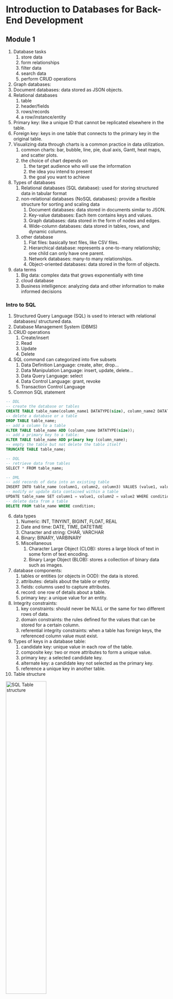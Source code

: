 # Introduction to Databases for Back-End Development
## Module 1 
1. Database tasks
    1. store data
    2. form relationships
    3. filter data
    4. search data
    5. perform CRUD operations
3. Graph databases: 
4. Document databases: data stored as JSON objects.
5. Relational databases
    1. table 
    2. header/fields
    3. rows/records
    4. a row/instance/entity
6. Primary key: like a unique ID that cannot be replicated elsewhere in the table.
7. Foreign key: keys in one table that connects to the primary key in the original table.
8. Visualizing data through charts is a common practice in data utilization.
    1. common charts: bar, bubble, line, pie, dual axis, Gantt, heat maps, and scatter plots.
    2. the choice of chart depends on
        1. the target audience who will use the information
        2. the idea you intend to present
        3. the goal you want to achieve
9. Types of databases
    1. Relational databases (SQL database): used for storing structured data in tabular format
    2. non-relational databases (NoSQL databases): provide a flexible structure for sorting and scaling data
        1. Document databases: data stored in documents similar to JSON.
        2. Key-value databases: Each item contains keys and values.
        3. Graph databases: data stored in the form of nodes and edges.
        4. Wide-column databases: data stored in tables, rows, and dynamic columns.
    3. other database
        1. Flat files: basically text files, like CSV files.
        2. Hierarchical database: represents a one-to-many relationship; one child can only have one parent.
        3. Network databases: many-to many relationships.
        4. Object-oriented databases: data stored in the form of objects.
10. data terms
    1. Big data: complex data that grows exponentially with time
    2. cloud database
    3. Business intelligence: analyzing data and other information to make informed decisions
### Intro to SQL
1. Structured Query Language (SQL) is used to interact with relational databases/ structured data.
2. Database Management System (DBMS)
3. CRUD operations
    1. Create/insert
    2. Read
    3. Update
    4. Delete
4. SQL command can categorized into five subsets 
    1. Data Definition Language: create, alter, drop...
    2. Data Manipulation Language: insert, update, delete...
    3. Data Query Language: select
    4. Data Control Language: grant, revoke
    5. Transaction Control Language
5. Common SQL statement
```sql
-- DDL
-- create the database or tables
CREATE TABLE table_name(column_name1 DATATYPE(size), column_name2 DATATYPE(size), column_name3 DATATYPE(size));
-- delete a database or a table
DROP TABLE table_name;
-- add a column to a table
ALTER TABLE table_name ADD (column_name DATATYPE(size));
-- add a primary key to a table:
ALTER TABLE table_name ADD primary key (column_name);
-- empty the table but not delete the table itself
TRUNCATE TABLE table_name;

-- DQL
-- retrieve data from tables
SELECT * FROM table_name;

-- DML
-- add records of data into an existing table
INSERT INTO table_name (column1, column2, column3) VALUES (value1, value2, value3);
-- modify or update data contained within a table
UPDATE table_name SET column1 = value1, column2 = value2 WHERE condition;
-- delete data from a table
DELETE FROM table_name WHERE condition;
```
6. data types
    1. Numeric: INT, TINYINT, BIGINT, FLOAT, REAL
    2. Date and time: DATE, TIME, DATETIME
    3. Character and string: CHAR, VARCHAR
    4. Binary: BINARY, VARBINARY
    5. Miscellaneous
        1. Character Large Object (CLOB): stores a large block of text in some form of text encoding.
        2. Binary Large Object (BLOB): stores a collection of binary data such as images.
7. database components:
    1. tables or entities (or objects in OOD): the data is stored.
    2. attributes: details about the table or entity
    3. fields: columns used to capture attributes. 
    4. record: one row of details about a table. 
    5. primary key: a unique value for an entity.
8. Integrity constraints:
    1. key constraints: should never be NULL or the same for two different rows of data.
    2. domain constraints: the rules defined for the values that can be stored for a certain column.
    3. referential integrity constraints: when a table has foreign keys, the referenced column value must exist.
9. Types of keys in a database table:
    1. candidate key: unique value in each row of the table.
    2. composite key: two or more attributes to form a unique value.
    3. primary key: a selected candidate key.
    4. alternate key: a candidate key not selected as the primary key.
    5. reference a unique key in another table.
10. Table structure<br/>
<img src=".\4_resource\structure.webp" alt="SQL Table structure" width="50%"/>

## Module 2
1. Exercise use MySQL
2. MySQL data types https://www.w3schools.com/mysql/mysql_datatypes.asp
### SQL data types
1. Numeric
```sql
-- create a database
CREATE DATABASE cm_devices;
-- change to the database
USE cm_devices;
-- create a table
CREATE TABLE devices (deviceID INT, deviceName VARCHAR(50), price DECIMAL);
-- show tables in the current database
SHOW tables;
-- show "devices" table’s columns and data types.
SHOW columns FROM devices;
-- delete "devices" table
DROP TABLE devices;
```

2. String
    1. CHAR: A FIXED length string (can contain letters, numbers, and special characters). The size parameter specifies the column length in characters
    2. VARCHAR: A VARIABLE length string (can contain letters, numbers, and special characters). The size parameter specifies the **maximum** column length.
```sql
CREATE TABLE customers (username CHAR(9), fullName VARCHAR(100), email VARCHAR(255));
-- username CHAR(9) always occupoes 9 character's spaces
-- fullName VARCHAR(100) only occupies as much as the character's spaces, up to 50
SHOW TABLES;
SHOW columns FROM customers;
```

3. Database constraints: limit the type of data that can be stores in a table
    1. constraints: applied at column level
    2. rule: applied tp a specific column
```sql
-- Constraints
-- NOT NULL: data fields cannot be left empty.
-- DEFAULT: sets a default value for a column if no value is specified
CREATE TABLE address(id INT NOT NULL, street VARCHAR(255), postcode VARCHAR(10), town VARCHAR(30)  DEFAULT"Harrow");
```

4. SQL statement and syntax (MySQL)
```sql
-- CREATE DATABASE
CREATE DATABASE database_name;
-- DROP (delete) DATABASE
DROP DATABASE database_name;
-- CREATE TABLE
CREATE TABLE table_name(column_name1 DATATYPE(size), column_name2 DATATYPE(size), column_name3 DATATYPE(size));

-- ALTER (change) TABLE
-- ADD
ALTER TABLE table_name ADD(column_name DATATYPE(size));
-- DROP
ALTER TABLE table_name DROP COLUMN column_name;
-- MODIFY (change datatype)
ALTER TABLE table_name MODIFY column_name DATATYPE(size)

-- INSERT INTO
INSERT INTO table_name(column1_name, column2_name, column3_name)
VALUES
(value11, value21, value31),
(value12, value22, value32),
(value13, value23, value33);
CURRENT_DATE() -- return current date

-- SELECT
SELECT column1_name, column2_name FROM table_name
-- SELECT all_columns FROM table
SELECT * FROM table_name

-- INSERT INTO from another table
INSERT INTO target_table(column_name)
SELECT column_name
FROM source_table;

-- UPDATE
-- this update will apply to all column3 = 'value3'
-- use primary key column to update the specific record
UPDATE table_name
SET column1 = 'new_value1' , column2 = 'new_value2'
WHERE column3 = 'value3';

-- DELETE
DELETE FROM table_name
WHERE column1 = 'value1';

-- DELETE all records in table_name
DELETE FROM table_name;

-- TRUNCATE: Removes all rows value from a table
-- similar to the DELETE with no WHERE, but faster
TRUNCATE TABLE table_name;
```

## Module 3
## Module 4
## Module 5